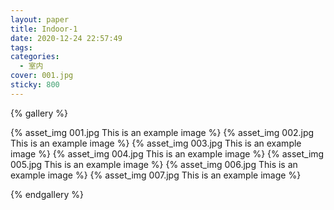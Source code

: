 ```yaml
---
layout: paper
title: Indoor-1
date: 2020-12-24 22:57:49
tags:
categories:
  - 室内
cover: 001.jpg
sticky: 800
---
```


{% gallery %}

{% asset_img 001.jpg This is an example image %}
{% asset_img 002.jpg This is an example image %}
{% asset_img 003.jpg This is an example image %}
{% asset_img 004.jpg This is an example image %}
{% asset_img 005.jpg This is an example image %}
{% asset_img 006.jpg This is an example image %}
{% asset_img 007.jpg This is an example image %}

{% endgallery %}
